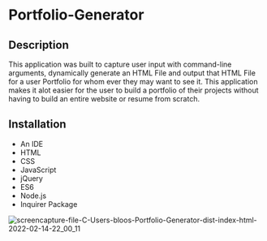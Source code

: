 # Portfolio-Generator

## Description
This application was built to capture user input with command-line arguments, dynamically generate an HTML File and output that HTML File for a user Portfolio for whom ever they may want to see it. This application makes it alot easier for the user to build a portfolio of their projects without having to build an entire website or resume from scratch.

## Installation
- An IDE
- HTML
- CSS
- JavaScript
- jQuery
- ES6
- Node.js
- Inquirer Package



![screencapture-file-C-Users-bloos-Portfolio-Generator-dist-index-html-2022-02-14-22_00_11](https://user-images.githubusercontent.com/95331448/153984497-9261281b-32bc-40b6-bc96-06f37f3a61a9.jpg)
